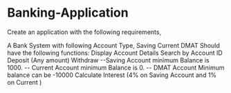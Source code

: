 # Banking-Application

Create an application with the following requirements,

A Bank System with following Account Type,
Saving 
Current
DMAT
Should have the following functions:
Display Account Details
Search by Account ID
Deposit (Any amount)
Withdraw 
--Saving Account minimum Balance is 1000.
-- Current Account minimum Balance is 0.
-- DMAT Account Minimum balance can be -10000
Calculate Interest  (4% on Saving Account and  1% on Current )
